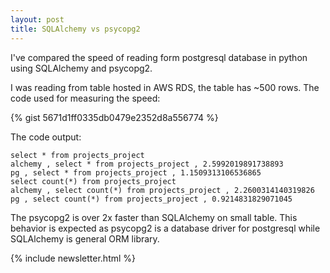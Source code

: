 ```yaml
---
layout: post
title: SQLAlchemy vs psycopg2
---
```


I've compared the speed of reading form postgresql database in python using SQLAlchemy and psycopg2.

I was reading from table hosted in AWS RDS, the table has ~500 rows. The code used for measuring the speed:

{% gist 5671d1ff0335db0479e2352d8a556774 %}

The code output:

```
select * from projects_project
alchemy , select * from projects_project , 2.5992019891738893
pg , select * from projects_project , 1.1509313106536865
select count(*) from projects_project
alchemy , select count(*) from projects_project , 2.2600314140319826
pg , select count(*) from projects_project , 0.9214831829071045
```

The psycopg2 is over 2x faster than SQLAlchemy on small table. This behavior is expected as psycopg2 is a database driver for postgresql while SQLAlchemy is general ORM library.

{% include newsletter.html %}
